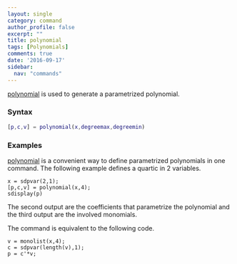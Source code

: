 ```yaml
---
layout: single
category: command
author_profile: false
excerpt: ""
title: polynomial
tags: [Polynomials]
comments: true
date: '2016-09-17'
sidebar:
  nav: "commands"
---
```


[polynomial](/command/polynomial) is used to generate a parametrized polynomial.

### Syntax  

````matlab
[p,c,v] = polynomial(x,degreemax,degreemin)
````

### Examples
[polynomial](/command/polynomial) is a convenient way to define parametrized polynomials in one command. The following example defines a quartic in 2 variables.
````matlabb
x = sdpvar(2,1);
[p,c,v] = polynomial(x,4);
sdisplay(p)
````

The second output are the coefficients that parametrize the polynomial and the third output are the involved monomials.

The command is equivalent to the following code.
````matlabb
v = monolist(x,4);
c = sdpvar(length(v),1);
p = c'*v;
````
